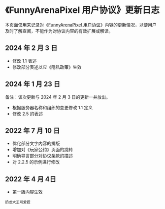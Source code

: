 # 《FunnyArenaPixel 用户协议》更新日志

本页面仅用来记录对《[FunnyArenaPixel 用户协议](/eula)》内容的更新情况，以便用户及时了解查阅，不能作为对协议内容的有效扩展或解读。

## 2024 年 2 月 3 日

- 修改 1.1 表述
- 修改部分表述以应《隐私政策》生效

## 2024 年 1 月 23 日

备注：该次更新与 2024 年 2 月 3 日的更新一并放出。

- 根据服务器名称和组织的变更修改 1.1 定义
- 修改 2.5 的表述

## 2022 年 7 月 10 日

- 优化部分文字内容的排版
- 增加对《玩家公约》页面的跳转
- 明确导言部分对协议条款的描述
- 对 2.2.5 的示例进行修改

## 2022 年 4 月 4日

- 第一版内容生效

<small>奶龙大王可爱捏</small>
